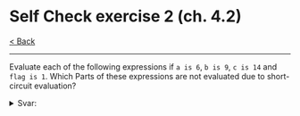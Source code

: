 # Self Check exercise 2 (ch. 4.2)

[< Back](../README.md)

---

Evaluate each of the following expressions if `a is 6`, `b is 9`, `c is 14` and `flag is 1`. Which Parts of these expressions are not evaluated due to short-circuit evaluation?

<details>
  <summary>Svar:</summary>
  
  ```console
  (c == a + b) == 0
  (0 || !flag) == 0
  ```

  > Result: False
  
  ```console
  (a != 7) == 1
  (1 && flag) == 1
  1 || c >= 6 is not evaluated, short-circuit evaluation to true
  ```

  > Result: True

  ```console
  (b <= 12) == 1
  !1 == 0
  0 && a % 2 == 0 is not evaluated, short-circuit evaluation to false
  ```

  >Result: False

  ```console
  (a > 5) == 1
  1 || c < a + b is not evaluated, short-circuit evaluation to true
  !1 == 0
  ```

  > Result: False

</details>
